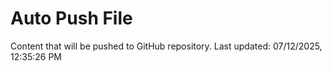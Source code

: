 # Auto Push File

Content that will be pushed to GitHub repository.
Last updated: 07/12/2025, 12:35:26 PM